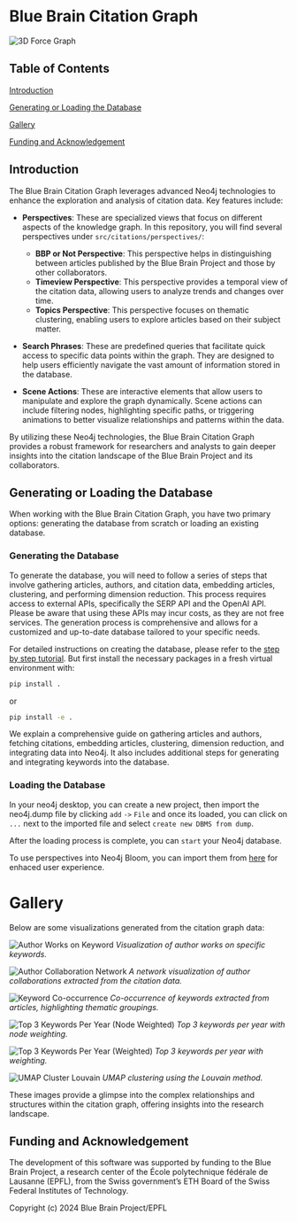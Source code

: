 # Blue Brain Citation Graph

<img src="images/force_3d_graph.png" alt="3D Force Graph">

## Table of Contents

[Introduction](#introduction)

[Generating or Loading the Database](#generating-or-loading-the-database)

[Gallery](#gallery)

[Funding and Acknowledgement](#funding-and-acknowledgement)

## Introduction

The Blue Brain Citation Graph leverages advanced Neo4j technologies to enhance the exploration and analysis of citation data. Key features include:

- **Perspectives**: These are specialized views that focus on different aspects of the knowledge graph. In this repository, you will find several perspectives under `src/citations/perspectives/`:
  - **BBP or Not Perspective**: This perspective helps in distinguishing between articles published by the Blue Brain Project and those by other collaborators.
  - **Timeview Perspective**: This perspective provides a temporal view of the citation data, allowing users to analyze trends and changes over time.
  - **Topics Perspective**: This perspective focuses on thematic clustering, enabling users to explore articles based on their subject matter.

- **Search Phrases**: These are predefined queries that facilitate quick access to specific data points within the graph. They are designed to help users efficiently navigate the vast amount of information stored in the database.

- **Scene Actions**: These are interactive elements that allow users to manipulate and explore the graph dynamically. Scene actions can include filtering nodes, highlighting specific paths, or triggering animations to better visualize relationships and patterns within the data.

By utilizing these Neo4j technologies, the Blue Brain Citation Graph provides a robust framework for researchers and analysts to gain deeper insights into the citation landscape of the Blue Brain Project and its collaborators.


## Generating or Loading the Database

When working with the Blue Brain Citation Graph, you have two primary options: generating the database from scratch or loading an existing database.

### Generating the Database

To generate the database, you will need to follow a series of steps that involve gathering articles, authors, and citation data, embedding articles, clustering, and performing dimension reduction. This process requires access to external APIs, specifically the SERP API and the OpenAI API. Please be aware that using these APIs may incur costs, as they are not free services. The generation process is comprehensive and allows for a customized and up-to-date database tailored to your specific needs.

For detailed instructions on creating the database, please refer to the [step by step tutorial](src/citations/scripts/README.md). But first install the necessary packages in a fresh virtual environment with:

```bash
pip install .
```

or

```bash
pip install -e .
```


 We explain a comprehensive guide on gathering articles and authors, fetching citations, embedding articles, clustering, dimension reduction, and integrating data into Neo4j. It also includes additional steps for generating and integrating keywords into the database.


### Loading the Database

In your neo4j desktop, you can create a new project, then import the neo4j.dump file by clicking ```add``` ```->``` ```File``` and once its loaded, you can click on ```...``` next to the imported file and select ```create new DBMS from dump```. 

After the loading process is complete, you can ```start``` your Neo4j database.

To use perspectives into Neo4j Bloom, you can import them from [here](src/citations/perspectives) for enhaced user experience.

# Gallery 


Below are some visualizations generated from the citation graph data:

![Author Works on Keyword](images/author_works_on_keyword2.png)
*Visualization of author works on specific keywords.*

![Author Collaboration Network](images/author_works_on_keyword3.png)
*A network visualization of author collaborations extracted from the citation data.*

![Keyword Co-occurrence](images/keyword_cooccurence.png)
*Co-occurrence of keywords extracted from articles, highlighting thematic groupings.*

![Top 3 Keywords Per Year (Node Weighted)](images/top_3_keywords_per_year_node_weighted.png)
*Top 3 keywords per year with node weighting.*

![Top 3 Keywords Per Year (Weighted)](images/top_3_keywords_per_year_weighted.png)
*Top 3 keywords per year with weighting.*

![UMAP Cluster Louvain](images/umap_cluster_louvain.png)
*UMAP clustering using the Louvain method.*

These images provide a glimpse into the complex relationships and structures within the citation graph, offering insights into the research landscape.

## Funding and Acknowledgement

The development of this software was supported by funding to the Blue Brain Project, a research center of the École polytechnique fédérale de Lausanne (EPFL), from the Swiss government’s ETH Board of the Swiss Federal Institutes of Technology.

Copyright (c) 2024 Blue Brain Project/EPFL

